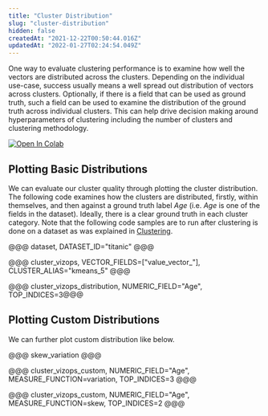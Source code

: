 ```yaml
---
title: "Cluster Distribution"
slug: "cluster-distribution"
hidden: false
createdAt: "2021-12-22T00:50:44.016Z"
updatedAt: "2022-01-27T02:24:54.049Z"
---
```

One way to evaluate clustering performance is to examine how well the vectors are distributed across the clusters. Depending on the individual use-case, success usually means a well spread out distribution of vectors across clusters. Optionally, if there is a field that can be used as ground truth, such a field can be used to examine the distribution of the ground truth across individual clusters. This can help drive decision making around hyperparameters of clustering including the number of clusters and clustering methodology.

[![Open In Colab](https://colab.research.google.com/assets/colab-badge.svg)](https://colab.research.google.com/github/RelevanceAI/RelevanceAI-readme-docs/blob/v2.0.0/docs/clustering-features/cluster-evaluation/_notebooks/RelevanceAI-ReadMe-Cluster-Distribution.ipynb)


## Plotting Basic Distributions

We can evaluate our cluster quality through plotting the cluster distribution.
The following code examines how the clusters are distributed, firstly, within themselves, and then against a ground truth label *Age* (i.e. *Age* is one of the fields in the dataset). Ideally, there is a clear ground truth in each cluster category. Note that the following code samples are to run after clustering is done on a dataset as was explained in [Clustering](https://docs.relevance.ai/docs/quickstart-k-means).


@@@ dataset, DATASET_ID="titanic" @@@


@@@ cluster_vizops, VECTOR_FIELDS=["value_vector_"], CLUSTER_ALIAS="kmeans_5" @@@


@@@ cluster_vizops_distribution, NUMERIC_FIELD="Age", TOP_INDICES=3@@@



## Plotting Custom Distributions

We can further plot custom distribution like below.

@@@ skew_variation @@@


@@@ cluster_vizops_custom, NUMERIC_FIELD="Age", MEASURE_FUNCTION=variation, TOP_INDICES=3 @@@


@@@ cluster_vizops_custom, NUMERIC_FIELD="Age", MEASURE_FUNCTION=skew, TOP_INDICES=2 @@@